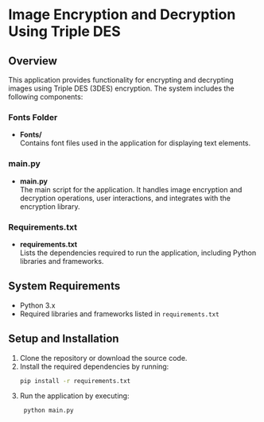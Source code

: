 # Image Encryption and Decryption Using Triple DES

## Overview

This application provides functionality for encrypting and decrypting images using Triple DES (3DES) encryption. The system includes the following components:

### Fonts Folder

- **Fonts/**  
  Contains font files used in the application for displaying text elements.

### main.py

- **main.py**  
  The main script for the application. It handles image encryption and decryption operations, user interactions, and integrates with the encryption library.

### Requirements.txt

- **requirements.txt**  
  Lists the dependencies required to run the application, including Python libraries and frameworks.

## System Requirements

- Python 3.x
- Required libraries and frameworks listed in `requirements.txt`

## Setup and Installation

1. Clone the repository or download the source code.
2. Install the required dependencies by running:
   ```bash
   pip install -r requirements.txt
3. Run the application by executing:
   ```bash
    python main.py
